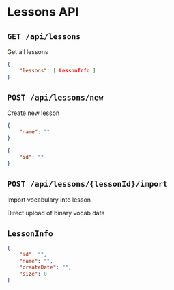 # Lessons API

## `GET /api/lessons`
Get all lessons

```json
{
	"lessons": [ LessonInfo ]
}
```

## `POST /api/lessons/new`
Create new lesson

```json
{
	"name": ""
}
```
```json
{
	"id": ""
}
```

## `POST /api/lessons/{lessonId}/import`
Import vocabulary into lesson

Direct upload of binary vocab data


## `LessonInfo`
```json
{
	"id": "",
	"name": "",
	"createDate": "",
	"size": 0
}
```
